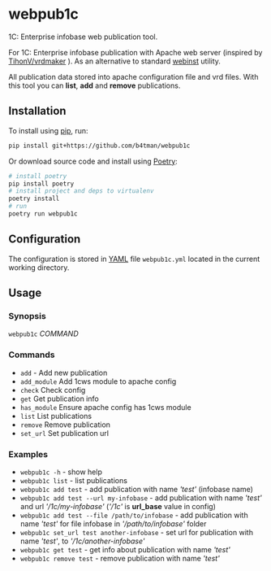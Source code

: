# webpub1c

1C: Enterprise infobase web publication tool.

For 1C: Enterprise infobase publication with Apache web server
(inspired by [TihonV/vrdmaker](https://github.com/TihonV/vrdmaker) ).
As an alternative to standard [webinst](https://1c-dn.com/anticrisis/tools-and-technologies/embedded-web-client/setting-up/) utility.

All publication data stored into apache configuration file and vrd files.
With this tool you can **list**, **add** and **remove** publications.

## Installation

To install using [pip](https://pypi.python.org/pypi/pip), run:

```sh
pip install git+https://github.com/b4tman/webpub1c
```

Or download source code and install using [Poetry](https://python-poetry.org/docs/):

```sh
# install poetry
pip install poetry
# install project and deps to virtualenv
poetry install
# run
poetry run webpub1c
```

## Configuration

The configuration is stored in [YAML](https://yaml.org) file `webpub1c.yml` located in the current working directory.

## Usage

### Synopsis

`webpub1c` _COMMAND_

### Commands

- `add` - Add new publication
- `add_module`
       Add 1cws module to apache config
- `check`
       Check config
- `get`
       Get publication info
- `has_module`
       Ensure apache config has 1cws module
- `list`
       List publications
- `remove`
       Remove publication
- `set_url`
       Set publication url

### Examples

- `webpub1c -h` - show help
- `webpub1c list` - list publications
- `webpub1c add test` - add publication with name _'test'_ (infobase name)
- `webpub1c add test --url my-infobase` - add publication with name _'test'_ and url _'/1c/my-infobase'_ (_'/1c'_ is **url_base** value in config)
- `webpub1c add test --file /path/to/infobase` - add publication with name _'test'_ for file infobase in _'/path/to/infobase'_ folder
- `webpub1c set_url test another-infobase` - set url for publication with name _'test'_, to _'/1c/another-infobase'_
- `webpub1c get test` - get info about publication with name _'test'_
- `webpub1c remove test` - remove publication with name _'test'_
